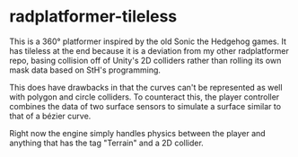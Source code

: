 radplatformer-tileless
======================

This is a 360° platformer inspired by the old Sonic the Hedgehog games. It has tileless at the end because it is a deviation from my other radplatformer repo, basing collision off of Unity's 2D colliders rather than rolling its own mask data based on StH's programming.

This does have drawbacks in that the curves can't be represented as well with polygon and circle colliders. To counteract this, the player controller combines the data of two surface sensors to simulate a surface similar to that of a bézier curve.

Right now the engine simply handles physics between the player and anything that has the tag "Terrain" and a 2D collider.
